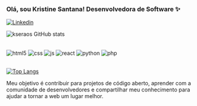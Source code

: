 ### Olá, sou Kristine Santana! Desenvolvedora de Software ✨

[![Linkedin](https://img.shields.io/badge/LinkedIn-0077B5?style=for-the-badge&logo=linkedin&logoColor=white)](https://www.linkedin.com/in/kristine-santana/)

![kseraos GitHub stats](https://github-readme-stats.vercel.app/api?username=kseraos&show_icons=true&theme=radical)


<div style="display: inline_block"> <br/>
  <img align="center" alt="html5" src="https://img.shields.io/badge/HTML5-E34F26?style=for-the-badge&logo=html5&logoColor=white"/>
  <img align="center" alt="css" src="https://img.shields.io/badge/CSS-239120?&style=for-the-badge&logo=css3&logoColor=white"/>
  <img align="center" alt="js" src="https://img.shields.io/badge/JavaScript-F7DF1E?style=for-the-badge&logo=javascript&logoColor=black"/>
   <img align="center" alt="react" src="https://img.shields.io/badge/React-20232A?style=for-the-badge&logo=react&logoColor=61DAFB"/>
  <img align="center" alt="python" src="https://img.shields.io/badge/Python-3776AB?style=for-the-badge&logo=python&logoColor=white"/>
  <img align="center" alt="php" src="https://img.shields.io/badge/PHP-777BB4?style=for-the-badge&logo=php&logoColor=white"/>
  
</div>
</br>

[![Top Langs](https://github-readme-stats.vercel.app/api/top-langs/?username=kseraos)](https://github.com/anuraghazra/github-readme-stats)

Meu objetivo é contribuir para projetos de código aberto, aprender com a comunidade de desenvolvedores e compartilhar meu conhecimento para ajudar a tornar a web um lugar melhor.

